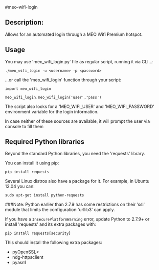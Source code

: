 #meo-wifi-login

## Description:
Allows for an automated login through a MEO Wifi Premium hotspot.

## Usage
You may use 'meo_wifi_login.py' file as regular script, running it via CLI...:

```
./meo_wifi_login -u <username> -p <password>
```

...or call the 'meo_wifi_login' function through your script:
```
import meo_wifi_login

meo_wifi_login.meo_wifi_login('user','pass')
```

The script also looks for a 'MEO_WIFI_USER' and 'MEO_WIFI_PASSWORD' environment variable for the login information.

In case neither of these sources are available, it will prompt the user via console to fill them


## Required Python libraries
Beyond the standard Python libraries, you need the 'requests' library.

You can install it using pip:

```
pip install requests 
```

Several Linux distros also have a package for it. For example, in Ubuntu 12.04 you can:

```
sudo apt-get install python-requests
```

###Note:
Python earlier than 2.7.9 has some restrictions on their 'ssl' module that limits the configuration 'urllib3' can apply.

If you have a `InsecurePlatformWarning` error, update Python to 2.7.9+ or install 'requests' and its extra packages with:


```
pip install requests[security]
```

This should install the following extra packages:

* pyOpenSSL>
* ndg-httpsclient
* pyasn1








